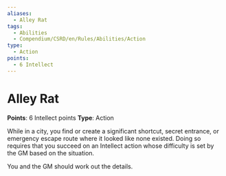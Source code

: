 ```yaml
---
aliases:
  - Alley Rat
tags:
  - Abilities
  - Compendium/CSRD/en/Rules/Abilities/Action
type:
  - Action
points:
  - 6 Intellect
---
```


# Alley Rat

**Points**: 6 Intellect points
**Type**: Action

While in a city, you find or create a significant shortcut, secret entrance, or emergency escape route where it looked like none existed. Doing so requires that you succeed on an Intellect action whose difficulty is set by the GM based on the situation.

You and the GM should work out the details.
